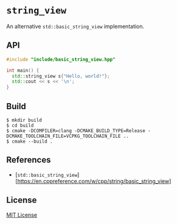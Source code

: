 # `string_view`

An alternative `std::basic_string_view` implementation.

## API

```cpp
#include "include/basic_string_view.hpp"

int main() {
  std::string_view s{"Hello, world!"};
  std::cout << s << '\n';
}
```

## Build

```console
$ mkdir build
$ cd build
$ cmake -DCOMPILER=clang -DCMAKE_BUILD_TYPE=Release -DCMAKE_TOOLCHAIN_FILE=VCPKG_TOOLCHAIN_FILE ..
$ cmake --build .
```

## References

- [`std::basic_string_view`][https://en.cppreference.com/w/cpp/string/basic_string_view]

## License

[MIT License][license]

[string_view]: https://en.cppreference.com/w/cpp/string/basic_string_view
[license]: LICENSE

